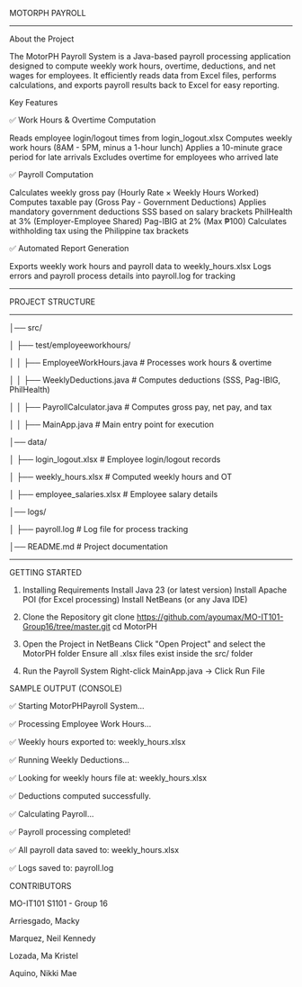 MOTORPH PAYROLL
__________________________________________________________________
About the Project

The MotorPH Payroll System is a Java-based payroll processing application designed to compute weekly work hours, overtime, deductions, and net wages for employees. It efficiently reads data from Excel files, performs calculations, and exports payroll results back to Excel for easy reporting.

Key Features

✅ Work Hours & Overtime Computation

Reads employee login/logout times from login_logout.xlsx
Computes weekly work hours (8AM - 5PM, minus a 1-hour lunch)
Applies a 10-minute grace period for late arrivals
Excludes overtime for employees who arrived late

✅ Payroll Computation

Calculates weekly gross pay (Hourly Rate × Weekly Hours Worked)
Computes taxable pay (Gross Pay - Government Deductions)
Applies mandatory government deductions
SSS based on salary brackets
PhilHealth at 3% (Employer-Employee Shared)
Pag-IBIG at 2% (Max ₱100)
Calculates withholding tax using the Philippine tax brackets

✅ Automated Report Generation

Exports weekly work hours and payroll data to weekly_hours.xlsx
Logs errors and payroll process details into payroll.log for tracking

___________________________________________________________________
PROJECT STRUCTURE
___________________________________________________________________

│── src/

│   ├── test/employeeworkhours/

│   │   ├── EmployeeWorkHours.java  					# Processes work hours & overtime

│   │   ├── WeeklyDeductions.java   					# Computes deductions (SSS, Pag-IBIG, PhilHealth)

│   │   ├── PayrollCalculator.java  					# Computes gross pay, net pay, and tax

│   │   ├── MainApp.java            					# Main entry point for execution

│── data/

│   ├── login_logout.xlsx          					# Employee login/logout records

│   ├── weekly_hours.xlsx           					# Computed weekly hours and OT

│   ├── employee_salaries.xlsx      					# Employee salary details

│── logs/

│   ├── payroll.log                 					# Log file for process tracking

│── README.md                       				        # Project documentation

_____________________________________________________________________


GETTING STARTED

1. Installing Requirements
Install Java 23 (or latest version)
Install Apache POI (for Excel processing)
Install NetBeans (or any Java IDE)

2. Clone the Repository
git clone https://github.com/ayoumax/MO-IT101-Group16/tree/master.git
cd MotorPH

3. Open the Project in NetBeans
Click "Open Project" and select the MotorPH folder
Ensure all .xlsx files exist inside the src/ folder

4. Run the Payroll System
Right-click MainApp.java → Click Run File

SAMPLE OUTPUT (CONSOLE)

✅  Starting MotorPHPayroll System...

✅ Processing Employee Work Hours...

✅ Weekly hours exported to: weekly_hours.xlsx

✅ Running Weekly Deductions...

✅ Looking for weekly hours file at: weekly_hours.xlsx

✅ Deductions computed successfully.

✅ Calculating Payroll...

✅ Payroll processing completed!

✅ All payroll data saved to: weekly_hours.xlsx

✅ Logs saved to: payroll.log

CONTRIBUTORS

MO-IT101 S1101 - Group 16

Arriesgado, Macky

Marquez, Neil Kennedy

Lozada, Ma Kristel

Aquino, Nikki Mae


